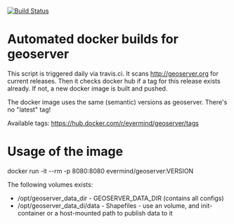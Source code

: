 [![Build Status](https://travis-ci.org/evermind/docker-geoserver.svg?branch=master)](https://travis-ci.org/evermind/docker-geoserver)

# Automated docker builds for geoserver

This script is triggered daily via travis.ci. It scans http://geoserver.org for current releases.
Then it checks docker hub if a tag for this release exists already. If not, a new docker image is built and pushed.

The docker image uses the same (semantic) versions as geoserver. There's no "latest" tag!

Available tags: https://hub.docker.com/r/evermind/geoserver/tags

# Usage of the image

docker run -it --rm -p 8080:8080 evermind/geoserver:VERSION

The following volumes exists:

* /opt/geoserver_data_dir - GEOSERVER_DATA_DIR (contains all configs)
* /opt/geoserver_data_di/data - Shapefiles - use an volume, and init-container or a host-mounted path to publish data to it

